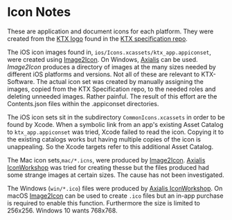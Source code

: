 <!-- Copyright 2016-2021 Mark Callow -->
<!-- SPDX-License-Identifier: Apache-2.0 -->

Icon Notes
==========

These are application and document icons for each platform. They were created from the [KTX logo](https://github.com/KhronosGroup/KTX-Specification/images/ktx.svg) found in the [KTX specification repo](https://github.com/KhronosGroup/KTX-Specification).

The iOS icon images found in, `ios/Icons.xcassets/ktx_app.appiconset`, were
created using
[Image2Icon](https://itunes.apple.com/us/app/image2icon-make-your-own-icons/id992115977?mt=12).
On Windows, [Axialis](http://www.axialis.com/iconworkshop/) can be used.
_Image2Icon_ produces a directory of images at the many sizes needed by different iOS platforms and versions. Not all of these are relevant to KTX-Software. The actual icon set was created by manually assigning the images, copied from the KTX Specification repo, to the needed roles and deleting unneeded images. Rather painful. The result of this effort are
the Contents.json files within the .appiconset directories.

The iOS icon sets sit in the subdirectory `CommonIcons.xcassets` in order
to be found by Xcode. When a symbolic link from an app's existing Asset
Catalog to `ktx_app.appiconset` was tried, Xcode failed to read the icon.
Copying it to the existing catalogs works but having multiple 
copies of the icon is unappealing. So the Xcode targets refer
to this additional Asset Catalog.

The Mac icon sets,`mac/*.icns`, were produced by
[Image2Icon](https://itunes.apple.com/us/app/image2icon-make-your-own-icons/id992115977?mt=12).
[Axialis IconWorkshop](http://www.axialis.com/iconworkshop/) was
tried for creating thesse but the files produced had some strange
images at certain sizes. The cause has not been investigated.

The Windows (`win/*.ico`) files were produced by [Axialis
IconWorkshop](http://www.axialis.com/iconworkshop/). On macOS
[Image2Icon](https://itunes.apple.com/us/app/image2icon-make-your-own-icons/id992115977?mt=12)
can be used to create `.ico` files but an in-app purchase is required
to enable this function. Furthermore the size is limited to 256x256.
Windows 10 wants 768x768.
